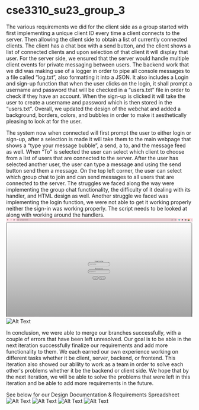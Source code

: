 # cse3310_su23_group_3
The various requirements we did for the client side as a group started with first implementing a unique client ID every time a client connects to the server. Then allowing the client side to obtain a list of currently connected clients. The client has a chat box with a send button, and the client shows a list of connected clients and upon selection of that client it will display that user. For the server side, we ensured that the server would handle multiple client events for private messaging between users. The backend work that we did was making use of a logger in order to pipe all console messages to a file called “log.txt”, also formatting it into a JSON. It also includes a Login and sign-up function that when the user clicks on the login, it shall prompt a username and password that will be checked in a “users.txt” file in order to check if they have an account. When the sign-up is clicked it will take the user to create a username and password which is then stored in the “users.txt”. Overall, we updated the design of the webchat and added a background, borders, colors, and bubbles in order to make it aesthetically pleasing to look at for the user.

The system now when connected will first prompt the user to either login or sign-up, after a selection is made it will take them to the main webpage that shows a “type your message bubble”, a send, a to, and the message feed as well. When “To” is selected the user can select which client to choose from a list of users that are connected to the server. After the user has selected another user, the user can type a message and using the send button send them a message. On the top left corner, the user can select which group chat to join and can send messages to all users that are connected to the server.
The struggles we faced along the way were implementing the group chat functionality, the difficulty of it dealing with its handler, and HTML design as well. Another struggle we faced was implementing the login function, we were not able to get it working properly neither the sign-in was working properly. The script needs to be looked at along with working around the handlers.
![Alt Text](./Login.png)
![Alt Text](./demo/imgs/Webchat.png)

In conclusion, we were able to merge our branches successfully, with a couple of errors that have been left unresolved. Our goal is to be able in the next iteration successfully finalize our requirements and add more functionality to them. We each earned our own experience working on different tasks whether it be client, server, backend, or frontend. This iteration also showed our ability to work as a team in order to solve each other's problems whether it be the backend or client side. We hope that by the next iteration, we will be able to solve the problems that were left in this iteration and be able to add more requirements in the future.

See below for our Design Documentation & Requirements Spreadsheet
![Alt Text](./demo/imgs/group.png)
![Alt Text](./demo/imgs/private.png)
![Alt Text](./demo/imgs/class_diagram.png)
![Alt Text](./demo/imgs/requirements.png)
